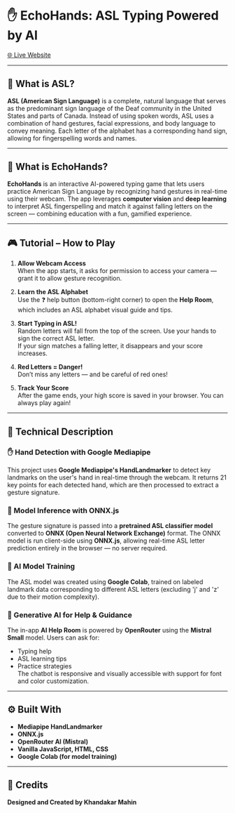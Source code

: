 # ✋ EchoHands: ASL Typing Powered by AI  
[🌐 Live Website](https://echohands.web.app](https://siymx.github.io/EchoHands/))

---

## 📘 What is ASL?

**ASL (American Sign Language)** is a complete, natural language that serves as the predominant sign language of the Deaf community in the United States and parts of Canada. Instead of using spoken words, ASL uses a combination of hand gestures, facial expressions, and body language to convey meaning. Each letter of the alphabet has a corresponding hand sign, allowing for fingerspelling words and names.

---

## 🧠 What is EchoHands?

**EchoHands** is an interactive AI-powered typing game that lets users practice American Sign Language by recognizing hand gestures in real-time using their webcam. The app leverages **computer vision** and **deep learning** to interpret ASL fingerspelling and match it against falling letters on the screen — combining education with a fun, gamified experience.

---

## 🎮 Tutorial – How to Play

1. **Allow Webcam Access**  
   When the app starts, it asks for permission to access your camera — grant it to allow gesture recognition.

2. **Learn the ASL Alphabet**  
   Use the ❓ help button (bottom-right corner) to open the **Help Room**, which includes an ASL alphabet visual guide and tips.

3. **Start Typing in ASL!**  
   Random letters will fall from the top of the screen. Use your hands to sign the correct ASL letter.  
   If your sign matches a falling letter, it disappears and your score increases.

4. **Red Letters = Danger!**  
   Don’t miss any letters — and be careful of red ones!

5. **Track Your Score**  
   After the game ends, your high score is saved in your browser. You can always play again!

---

## 🧪 Technical Description

### ✋ Hand Detection with Google Mediapipe  
This project uses **Google Mediapipe's HandLandmarker** to detect key landmarks on the user's hand in real-time through the webcam. It returns 21 key points for each detected hand, which are then processed to extract a gesture signature.

### 🧠 Model Inference with ONNX.js  
The gesture signature is passed into a **pretrained ASL classifier model** converted to **ONNX (Open Neural Network Exchange)** format. The ONNX model is run client-side using **ONNX.js**, allowing real-time ASL letter prediction entirely in the browser — no server required.

### 🤖 AI Model Training  
The ASL model was created using **Google Colab**, trained on labeled landmark data corresponding to different ASL letters (excluding 'j' and 'z' due to their motion complexity).

### 💬 Generative AI for Help & Guidance  
The in-app **AI Help Room** is powered by **OpenRouter** using the **Mistral Small** model. Users can ask for:
- Typing help
- ASL learning tips
- Practice strategies  
The chatbot is responsive and visually accessible with support for font and color customization.

---

## ⚙️ Built With

- **Mediapipe HandLandmarker**
- **ONNX.js**
- **OpenRouter AI (Mistral)**
- **Vanilla JavaScript, HTML, CSS**
- **Google Colab (for model training)**

---

## 🙏 Credits

**Designed and Created by Khandakar Mahin**  

